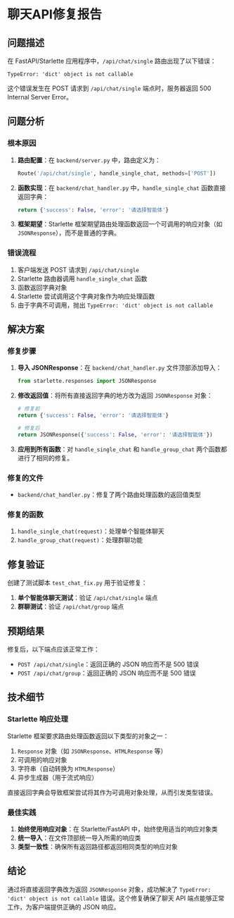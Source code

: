 # 聊天API修复报告

## 问题描述

在 FastAPI/Starlette 应用程序中，`/api/chat/single` 路由出现了以下错误：

```
TypeError: 'dict' object is not callable
```

这个错误发生在 POST 请求到 `/api/chat/single` 端点时，服务器返回 500 Internal Server Error。

## 问题分析

### 根本原因

1. **路由配置**：在 `backend/server.py` 中，路由定义为：
   ```python
   Route('/api/chat/single', handle_single_chat, methods=['POST'])
   ```

2. **函数实现**：在 `backend/chat_handler.py` 中，`handle_single_chat` 函数直接返回字典：
   ```python
   return {'success': False, 'error': '请选择智能体'}
   ```

3. **框架期望**：Starlette 框架期望路由处理函数返回一个可调用的响应对象（如 `JSONResponse`），而不是普通的字典。

### 错误流程

1. 客户端发送 POST 请求到 `/api/chat/single`
2. Starlette 路由器调用 `handle_single_chat` 函数
3. 函数返回字典对象
4. Starlette 尝试调用这个字典对象作为响应处理函数
5. 由于字典不可调用，抛出 `TypeError: 'dict' object is not callable`

## 解决方案

### 修复步骤

1. **导入 JSONResponse**：在 `backend/chat_handler.py` 文件顶部添加导入：
   ```python
   from starlette.responses import JSONResponse
   ```

2. **修改返回值**：将所有直接返回字典的地方改为返回 `JSONResponse` 对象：
   ```python
   # 修复前
   return {'success': False, 'error': '请选择智能体'}
   
   # 修复后
   return JSONResponse({'success': False, 'error': '请选择智能体'})
   ```

3. **应用到所有函数**：对 `handle_single_chat` 和 `handle_group_chat` 两个函数都进行了相同的修复。

### 修复的文件

- `backend/chat_handler.py`：修复了两个路由处理函数的返回值类型

### 修复的函数

1. `handle_single_chat(request)`：处理单个智能体聊天
2. `handle_group_chat(request)`：处理群聊功能

## 修复验证

创建了测试脚本 `test_chat_fix.py` 用于验证修复：

1. **单个智能体聊天测试**：验证 `/api/chat/single` 端点
2. **群聊测试**：验证 `/api/chat/group` 端点

## 预期结果

修复后，以下端点应该正常工作：

- `POST /api/chat/single`：返回正确的 JSON 响应而不是 500 错误
- `POST /api/chat/group`：返回正确的 JSON 响应而不是 500 错误

## 技术细节

### Starlette 响应处理

Starlette 框架要求路由处理函数返回以下类型的对象之一：

1. `Response` 对象（如 `JSONResponse`、`HTMLResponse` 等）
2. 可调用的响应对象
3. 字符串（自动转换为 `HTMLResponse`）
4. 异步生成器（用于流式响应）

直接返回字典会导致框架尝试将其作为可调用对象处理，从而引发类型错误。

### 最佳实践

1. **始终使用响应对象**：在 Starlette/FastAPI 中，始终使用适当的响应对象类
2. **统一导入**：在文件顶部统一导入所需的响应类
3. **类型一致性**：确保所有返回路径都返回相同类型的响应对象

## 结论

通过将直接返回字典改为返回 `JSONResponse` 对象，成功解决了 `TypeError: 'dict' object is not callable` 错误。这个修复确保了聊天 API 端点能够正常工作，为客户端提供正确的 JSON 响应。